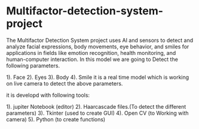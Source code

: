 # Multifactor-detection-system-project
The Multifactor Detection System project uses AI and sensors to detect and analyze facial expressions, body movements, eye behavior, and smiles for applications in fields like emotion recognition, health monitoring, and human-computer interaction.
In this model we are going to Detect the following parameters.

1). Face
2). Eyes
3). Body
4). Smile
it is a real time model which is working on live camera to detect the above parameters.

it is developd with following tools:

1). jupiter Notebook (editor)
2). Haarcascade files.(To detect the different parameters)
3). Tkinter (used to create GUI)
4). Open CV (to Working with camera)
5). Python (to create functions)
